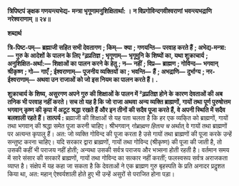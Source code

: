 **त्रिपिष्टपं ङ्क्षक गणयन्त्यभेद्य-** **मन्त्रा भृगूणामनुशिक्षितार्था: ।** **न विप्रगोविन्दगवीश्वराणां** **भवन्त्यभद्राणि नरेश्वराणाम् ॥ २४॥** 

**शब्दार्थ** 

**त्रि-पिष्ट-पम्—** **ब्रह्माजी सहित सभी देवतागण** **; किम्—** **क्या** **; गणयन्ति—** **परवाह करते हैं** **; अभेद्य-मन्त्रा:—** **गुरु के आदेशों** **के पालन के लिए ²ढ़प्रतिज्ञ** **; भृगूणाम्—** **भृगूमुनि के शिष्यों का, यथा शुक्राचार्य** **; अनुशिक्षित-अर्था:—** **शिक्षाओं का** **पालन करने के हेतु** **; न—** **नहीं** **; विप्र—** **ब्राह्मण** **; गोविन्द—** **भगवान् श्रीकृष्ण** **; गो—** **गाएँ** **; ईश्वराणाम्—** **पूजनीय व्यक्तियों** **का** **; भवन्ति—** **हैं** **; अभद्राणि—** **दुर्भाग्य** **; नर-ईश्वराणाम्—** **अथवा उन राजाओं को जो इस नियम का पालन करते हैं।** **.** 

**शुक्राचार्य के शिष्य, असुरगण अपने गुरु की शिक्षाओं के पालन में ²ढ़प्रतिज्ञ होने के** **कारण देवताओं की अब तनिक भी परवाह नहीं करते। सच तो यह है कि जो राजा अथवा** **अन्य व्यक्ति ब्राह्मणों, गायों तथा पूर्ण पुरुषोत्तम भगवान् कृष्ण की कृपा में अटूट श्रद्धा** **रखते हैं और इन तीनों की सदैव पूजा करते हैं, वे अपनी स्थिति में सदैव बलशाली रहते हैं।** **तात्पर्य :** ब्रह्माजी की शिक्षाओं से यह पता चलता है कि हर एक व्यकि्त को ब्राह्मणों, गायों तथा भगवान् की श्रद्धा समेत पूजा करनी चाहिए। श्रीभगवान् *गोब्राह्मण हिताय च* अर्थात् वे गायों तथा ब्राह्मणों पर अत्यन्त कृपालु हैं। अत: जो व्यक्ति गोविन्द की पूजा करता है उसे गायों तथा ब्राह्मणों की पूजा करके उन्हें सन्तुष्ट करना चाहिए। यदि सरकार द्वारा ब्राह्मणों, गायों तथा गोविन्द (श्रीकृष्ण) की पूजा की जाती है, तो उसकी कहीं भी पराजय नहीं होती; अन्यथा उसकी सर्वत्र पराजय और भत्र्सना होती रहती है। वर्तमान समय में सारे संसार की सरकारें ब्राह्मणों, गायों तथा गोविन्द का सत्कार नहीं करतीं; फलस्वरूप सर्वत्र अराजकता व्याप्त है। संक्षेप में यह कहा जा सकता है कि देवताओं ने एक ब्राह्मण गुरु बृहस्पति के प्रति अनादर प्रदॢशत किया था, अत: महान् ऐश्वर्यशाली होते हुए भी उन्हें असुरों से पराजित होना पड़ा।  